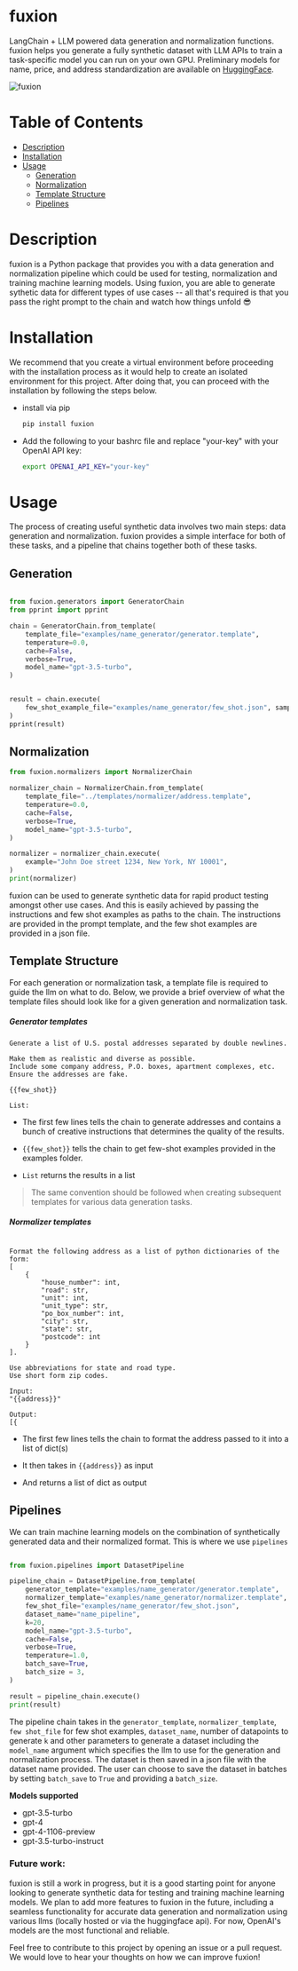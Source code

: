 # fuxion
LangChain + LLM powered data generation and normalization functions. 
fuxion helps you generate a fully synthetic dataset with LLM APIs to train a task-specific model you can run on your own GPU.
Preliminary models for name, price, and address standardization are available on [HuggingFace](https://huggingface.co/PragmaticMachineLearning).

![fuxion](/assets/fuxion.png)
# Table of Contents
* [Description](#description)
* [Installation](#installation)
* [Usage](#usage)
  * [Generation](#generation)
  * [Normalization](#normalization)
  * [Template Structure](#template-structure)
  * [Pipelines](#pipelines)

# Description
fuxion is a Python package that provides you with a data generation and normalization pipeline which could be used for testing, normalization and training machine learning models. Using fuxion, you are able to generate sythetic data for different types of use cases -- all that's required is that you pass the right prompt to the chain and watch how things unfold :sunglasses:

# Installation

We recommend that you create a virtual environment before proceeding with the installation process as it would help to create an isolated environment for this project. After doing that, you can proceed with the installation by following the steps below.

- install via pip

  ```bash
  pip install fuxion
  ```
- Add the following to your bashrc file and replace "your-key" with your OpenAI API key: 
  
  ```bash
  export OPENAI_API_KEY="your-key"
  ```   
# Usage

The process of creating useful synthetic data involves two main steps: data generation and normalization. fuxion provides a simple interface for both of these tasks, and a pipeline that chains together both of these tasks. 

## Generation
```python

from fuxion.generators import GeneratorChain
from pprint import pprint

chain = GeneratorChain.from_template(
    template_file="examples/name_generator/generator.template",
    temperature=0.0,
    cache=False,
    verbose=True,
    model_name="gpt-3.5-turbo",
)


result = chain.execute(
    few_shot_example_file="examples/name_generator/few_shot.json", sample_size=3
)
pprint(result)
```

## Normalization

```python
from fuxion.normalizers import NormalizerChain

normalizer_chain = NormalizerChain.from_template(
    template_file="../templates/normalizer/address.template",
    temperature=0.0,
    cache=False,
    verbose=True,
    model_name="gpt-3.5-turbo",
)

normalizer = normalizer_chain.execute(
    example="John Doe street 1234, New York, NY 10001",
)
print(normalizer)

```

fuxion can be used to generate synthetic data for rapid product testing amongst other use cases. And this is easily achieved by passing the instructions and few shot examples as paths to the chain. The instructions are provided in the prompt template, and the few shot examples are provided in a json file. 



## Template Structure

For each generation or normalization task, a template file is required to guide the llm on what to do. Below, we provide a brief overview of what the template files should look like for a given generation and normalization task.


##### Generator templates
```
Generate a list of U.S. postal addresses separated by double newlines.  

Make them as realistic and diverse as possible.
Include some company address, P.O. boxes, apartment complexes, etc.
Ensure the addresses are fake.

{{few_shot}}

List:
```

* The first few lines tells the chain to generate addresses and contains a bunch of creative instructions that determines the quality of the results.

* `{{few_shot}}` tells the chain to get few-shot examples provided in the examples folder.

* `List` returns the results in a list 

> The same convention should be followed when creating subsequent templates for various data generation tasks.


##### Normalizer templates

``` 

Format the following address as a list of python dictionaries of the form:
[
    { 
        "house_number": int, 
        "road": str, 
        "unit": int, 
        "unit_type": str, 
        "po_box_number": int, 
        "city": str, 
        "state": str, 
        "postcode": int 
    }
]. 

Use abbreviations for state and road type.
Use short form zip codes.

Input:
"{{address}}"

Output:
[{
```

* The first few lines tells the chain to format the address passed to it into a list of dict(s)

* It then takes in `{{address}}` as input
* And returns a list of dict as output



## Pipelines
We can train machine learning models on the combination of synthetically generated data and their normalized format. This is where we use `pipelines` 

```python

from fuxion.pipelines import DatasetPipeline

pipeline_chain = DatasetPipeline.from_template(
    generator_template="examples/name_generator/generator.template",
    normalizer_template="examples/name_generator/normalizer.template",
    few_shot_file="examples/name_generator/few_shot.json",
    dataset_name="name_pipeline",
    k=20,
    model_name="gpt-3.5-turbo",
    cache=False,
    verbose=True,
    temperature=1.0,
    batch_save=True,
    batch_size = 3,
)

result = pipeline_chain.execute()
print(result)
```

The pipeline chain takes in the `generator_template`, `normalizer_template`, `few shot_file` for few shot examples, `dataset_name`, number of datapoints to generate `k` and other parameters to generate a dataset including the `model_name` argument which specifies the llm to use for the generation and normalization process. The dataset is then saved in a json file with the dataset name provided. The user can choose to save the dataset in batches by setting `batch_save` to `True` and providing a `batch_size`.


<b> Models supported </b>

* gpt-3.5-turbo 
* gpt-4
* gpt-4-1106-preview 
* gpt-3.5-turbo-instruct


### Future work: 

fuxion is still a work in progress, but it is a good starting point for anyone looking to generate synthetic data for testing and training machine learning models. We plan to add more features to fuxion in the future, including a seamless functionality for accurate data generation and normalization using various llms (locally hosted or via the huggingface api). For now, OpenAI's models are the most functional and reliable. 

Feel free to contribute to this project by opening an issue or a pull request. We would love to hear your thoughts on how we can improve fuxion!
